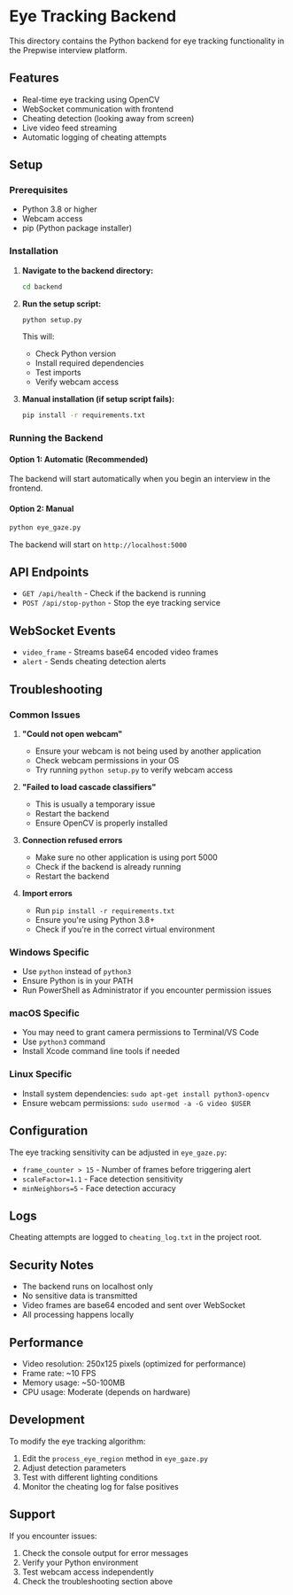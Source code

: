 # Eye Tracking Backend

This directory contains the Python backend for eye tracking functionality in the Prepwise interview platform.

## Features

- Real-time eye tracking using OpenCV
- WebSocket communication with frontend
- Cheating detection (looking away from screen)
- Live video feed streaming
- Automatic logging of cheating attempts

## Setup

### Prerequisites

- Python 3.8 or higher
- Webcam access
- pip (Python package installer)

### Installation

1. **Navigate to the backend directory:**
   ```bash
   cd backend
   ```

2. **Run the setup script:**
   ```bash
   python setup.py
   ```
   
   This will:
   - Check Python version
   - Install required dependencies
   - Test imports
   - Verify webcam access

3. **Manual installation (if setup script fails):**
   ```bash
   pip install -r requirements.txt
   ```

### Running the Backend

#### Option 1: Automatic (Recommended)
The backend will start automatically when you begin an interview in the frontend.

#### Option 2: Manual
```bash
python eye_gaze.py
```

The backend will start on `http://localhost:5000`

## API Endpoints

- `GET /api/health` - Check if the backend is running
- `POST /api/stop-python` - Stop the eye tracking service

## WebSocket Events

- `video_frame` - Streams base64 encoded video frames
- `alert` - Sends cheating detection alerts

## Troubleshooting

### Common Issues

1. **"Could not open webcam"**
   - Ensure your webcam is not being used by another application
   - Check webcam permissions in your OS
   - Try running `python setup.py` to verify webcam access

2. **"Failed to load cascade classifiers"**
   - This is usually a temporary issue
   - Restart the backend
   - Ensure OpenCV is properly installed

3. **Connection refused errors**
   - Make sure no other application is using port 5000
   - Check if the backend is already running
   - Restart the backend

4. **Import errors**
   - Run `pip install -r requirements.txt`
   - Ensure you're using Python 3.8+
   - Check if you're in the correct virtual environment

### Windows Specific

- Use `python` instead of `python3`
- Ensure Python is in your PATH
- Run PowerShell as Administrator if you encounter permission issues

### macOS Specific

- You may need to grant camera permissions to Terminal/VS Code
- Use `python3` command
- Install Xcode command line tools if needed

### Linux Specific

- Install system dependencies: `sudo apt-get install python3-opencv`
- Ensure webcam permissions: `sudo usermod -a -G video $USER`

## Configuration

The eye tracking sensitivity can be adjusted in `eye_gaze.py`:

- `frame_counter > 15` - Number of frames before triggering alert
- `scaleFactor=1.1` - Face detection sensitivity
- `minNeighbors=5` - Face detection accuracy

## Logs

Cheating attempts are logged to `cheating_log.txt` in the project root.

## Security Notes

- The backend runs on localhost only
- No sensitive data is transmitted
- Video frames are base64 encoded and sent over WebSocket
- All processing happens locally

## Performance

- Video resolution: 250x125 pixels (optimized for performance)
- Frame rate: ~10 FPS
- Memory usage: ~50-100MB
- CPU usage: Moderate (depends on hardware)

## Development

To modify the eye tracking algorithm:

1. Edit the `process_eye_region` method in `eye_gaze.py`
2. Adjust detection parameters
3. Test with different lighting conditions
4. Monitor the cheating log for false positives

## Support

If you encounter issues:

1. Check the console output for error messages
2. Verify your Python environment
3. Test webcam access independently
4. Check the troubleshooting section above 